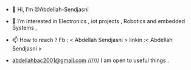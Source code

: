 - 👋 Hi, I’m @Abdellah-Sendjasni
- 👀 I’m interested in  Electronics , iot projects , Robotics and embedded Systems ,

- 📫 How to reach ?  Fb : < Abdellah Sendjasni > linkin :< Abdellah Sendjasni > 
- abdellahbac2001@gmail.com ////// I am open to useful things .

<!---
Abdellah-Sendjasni/Abdellah-Sendjasni is a ✨ special ✨ repository because its `README.md` (this file) appears on your GitHub profile.
You can click the Preview link to take a look at your changes.
--->
